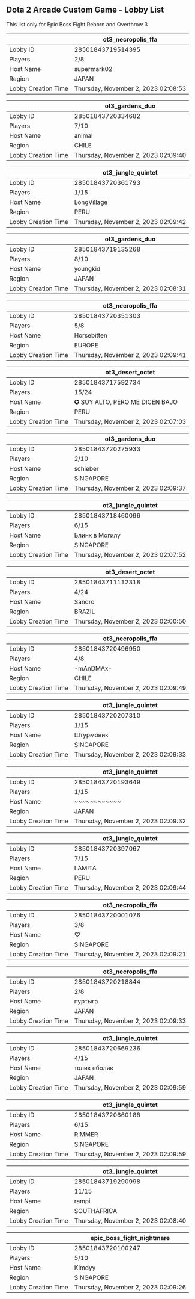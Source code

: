 ## Dota 2 Arcade Custom Game - Lobby List

This list only for Epic Boss Fight Reborn and Overthrow 3

|  | ot3_necropolis_ffa |
| ------ | ------ |
| Lobby ID | 28501843719514395 |
| Players | 2/8 |
| Host Name | supermark02 |
| Region | JAPAN |
| Lobby Creation Time | Thursday, November 2, 2023 02:08:53 |


|  | ot3_gardens_duo |
| ------ | ------ |
| Lobby ID | 28501843720334682 |
| Players | 7/10 |
| Host Name | animal |
| Region | CHILE |
| Lobby Creation Time | Thursday, November 2, 2023 02:09:40 |


|  | ot3_jungle_quintet |
| ------ | ------ |
| Lobby ID | 28501843720361793 |
| Players | 1/15 |
| Host Name | LongVillage |
| Region | PERU |
| Lobby Creation Time | Thursday, November 2, 2023 02:09:42 |


|  | ot3_gardens_duo |
| ------ | ------ |
| Lobby ID | 28501843719135268 |
| Players | 8/10 |
| Host Name | youngkid |
| Region | JAPAN |
| Lobby Creation Time | Thursday, November 2, 2023 02:08:31 |


|  | ot3_necropolis_ffa |
| ------ | ------ |
| Lobby ID | 28501843720351303 |
| Players | 5/8 |
| Host Name | Horsebitten |
| Region | EUROPE |
| Lobby Creation Time | Thursday, November 2, 2023 02:09:41 |


|  | ot3_desert_octet |
| ------ | ------ |
| Lobby ID | 28501843717592734 |
| Players | 15/24 |
| Host Name | ✪ SOY ALTO, PERO ME DICEN BAJO |
| Region | PERU |
| Lobby Creation Time | Thursday, November 2, 2023 02:07:03 |


|  | ot3_gardens_duo |
| ------ | ------ |
| Lobby ID | 28501843720275933 |
| Players | 2/10 |
| Host Name | schieber |
| Region | SINGAPORE |
| Lobby Creation Time | Thursday, November 2, 2023 02:09:37 |


|  | ot3_jungle_quintet |
| ------ | ------ |
| Lobby ID | 28501843718460096 |
| Players | 6/15 |
| Host Name | Блинк в Могилу |
| Region | SINGAPORE |
| Lobby Creation Time | Thursday, November 2, 2023 02:07:52 |


|  | ot3_desert_octet |
| ------ | ------ |
| Lobby ID | 28501843711112318 |
| Players | 4/24 |
| Host Name | Sandro |
| Region | BRAZIL |
| Lobby Creation Time | Thursday, November 2, 2023 02:00:50 |


|  | ot3_necropolis_ffa |
| ------ | ------ |
| Lobby ID | 28501843720496950 |
| Players | 4/8 |
| Host Name | -mAnDMAx- |
| Region | CHILE |
| Lobby Creation Time | Thursday, November 2, 2023 02:09:49 |


|  | ot3_jungle_quintet |
| ------ | ------ |
| Lobby ID | 28501843720207310 |
| Players | 1/15 |
| Host Name | Штурмовик |
| Region | SINGAPORE |
| Lobby Creation Time | Thursday, November 2, 2023 02:09:33 |


|  | ot3_jungle_quintet |
| ------ | ------ |
| Lobby ID | 28501843720193649 |
| Players | 1/15 |
| Host Name | ~~~~~~~~~~~~ |
| Region | JAPAN |
| Lobby Creation Time | Thursday, November 2, 2023 02:09:32 |


|  | ot3_jungle_quintet |
| ------ | ------ |
| Lobby ID | 28501843720397067 |
| Players | 7/15 |
| Host Name | LAM!TA |
| Region | PERU |
| Lobby Creation Time | Thursday, November 2, 2023 02:09:44 |


|  | ot3_necropolis_ffa |
| ------ | ------ |
| Lobby ID | 28501843720001076 |
| Players | 3/8 |
| Host Name | ♡ |
| Region | SINGAPORE |
| Lobby Creation Time | Thursday, November 2, 2023 02:09:21 |


|  | ot3_necropolis_ffa |
| ------ | ------ |
| Lobby ID | 28501843720218844 |
| Players | 2/8 |
| Host Name | пуртыга |
| Region | JAPAN |
| Lobby Creation Time | Thursday, November 2, 2023 02:09:33 |


|  | ot3_jungle_quintet |
| ------ | ------ |
| Lobby ID | 28501843720669236 |
| Players | 4/15 |
| Host Name | толик еболик |
| Region | JAPAN |
| Lobby Creation Time | Thursday, November 2, 2023 02:09:59 |


|  | ot3_jungle_quintet |
| ------ | ------ |
| Lobby ID | 28501843720660188 |
| Players | 6/15 |
| Host Name | RIMMER |
| Region | SINGAPORE |
| Lobby Creation Time | Thursday, November 2, 2023 02:09:59 |


|  | ot3_jungle_quintet |
| ------ | ------ |
| Lobby ID | 28501843719290998 |
| Players | 11/15 |
| Host Name | rampi |
| Region | SOUTHAFRICA |
| Lobby Creation Time | Thursday, November 2, 2023 02:08:40 |


|  | epic_boss_fight_nightmare |
| ------ | ------ |
| Lobby ID | 28501843720100247 |
| Players | 5/10 |
| Host Name | Kimdyy |
| Region | SINGAPORE |
| Lobby Creation Time | Thursday, November 2, 2023 02:09:26 |


